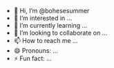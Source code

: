 - 👋 Hi, I’m @bohesesummer
- 👀 I’m interested in ...
- 🌱 I’m currently learning ...
- 💞️ I’m looking to collaborate on ...
- 📫 How to reach me ...
- 😄 Pronouns: ...
- ⚡ Fun fact: ...

<!---
bohesesummer/bohesesummer is a ✨ special ✨ repository because its `README.md` (this file) appears on your GitHub profile.
You can click the Preview link to take a look at your changes.
--->
